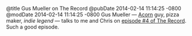 @title Gus Mueller on The Record
@pubDate 2014-02-14 11:14:25 -0800
@modDate 2014-02-14 11:14:25 -0800
Gus Mueller — <a href="http://www.flyingmeat.com/acorn/">Acorn</a> guy, pizza maker, *indie legend* — talks to me and Chris on <a href="http://therecord.co/2014/02/14/gus_mueller">episode #4 of The Record</a>. Such a good episode.
